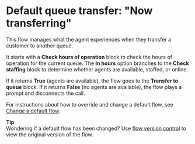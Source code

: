 # Default queue transfer: "Now transferring"<a name="default-queue-transfer"></a>

This flow manages what the agent experiences when they transfer a customer to another queue\.

It starts with a **Check hours of operation** block to check the hours of operation for the current queue\. The **In hours** option branches to the **Check staffing** block to determine whether agents are available, staffed, or online\. 

If it returns **True** \(agents are available\), the flow goes to the **Transfer to queue** block\. If it returns **False** \(no agents are available\), the flow plays a prompt and disconnects the call\.

For instructions about how to override and change a default flow, see [Change a default flow](change-default-contact-flow.md)\.

**Tip**  
Wondering if a default flow has been changed? Use [flow version control](flow-version-control.md) to view the original version of the flow\. 